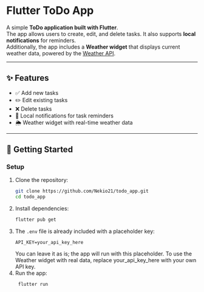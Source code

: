 # Flutter ToDo App

A simple **ToDo application built with Flutter**.  
The app allows users to create, edit, and delete tasks. It also supports **local notifications** for reminders.  
Additionally, the app includes a **Weather widget** that displays current weather data, powered by the [Weather API](https://www.weatherapi.com/).

---

## ✨ Features
- ✅ Add new tasks
- ✏️ Edit existing tasks
- ❌ Delete tasks
- 🔔 Local notifications for task reminders
- 🌦️ Weather widget with real-time weather data

---

## 🚀 Getting Started

### Setup
1. Clone the repository:
   ```bash
   git clone https://github.com/Nekio21/todo_app.git
   cd todo_app
2. Install dependencies:
    ```bash
   flutter pub get
3. The `.env` file is already included with a placeholder key:
   ```env
   API_KEY=your_api_key_here
   ```
   You can leave it as is; the app will run with this placeholder.
   To use the Weather widget with real data, replace your_api_key_here with your own API key.
4. Run the app:
   ```bash
    flutter run
   